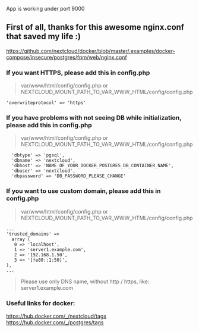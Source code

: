 App is working under port 9000

## First of all, thanks for this awesome nginx.conf that saved my life :)
https://github.com/nextcloud/docker/blob/master/.examples/docker-compose/insecure/postgres/fpm/web/nginx.conf

### If you want HTTPS, please add this in config.php
> var/www/html/config/config.php or NEXTCLOUD_MOUNT_PATH_TO_VAR_WWW_HTML/config/config.php
```
'overwriteprotocol' => 'https'
```

### If you have problems with not seeing DB while initialization, please add this in config.php
> var/www/html/config/config.php or NEXTCLOUD_MOUNT_PATH_TO_VAR_WWW_HTML/config/config.php
```
  'dbtype' => 'pgsql',
  'dbname' => 'nextcloud',
  'dbhost' => 'NAME_OF_YOUR_DOCKER_POSTGRES_DB_CONTAINER_NAME',
  'dbuser' => 'nextcloud',
  'dbpassword' => 'DB_PASSWORD_PLEASE_CHANGE'
```

### If you want to use custom domain, please add this in config.php
> var/www/html/config/config.php or NEXTCLOUD_MOUNT_PATH_TO_VAR_WWW_HTML/config/config.php
```
...
'trusted_domains' =>
  array (
   0 => 'localhost',
   1 => 'server1.example.com',
   2 => '192.168.1.50',
   3 => '[fe80::1:50]',
),
...
```
> Please use only DNS name, without http / https, like: server1.example.com


### Useful links for docker:
https://hub.docker.com/_/nextcloud/tags \
https://hub.docker.com/_/postgres/tags 